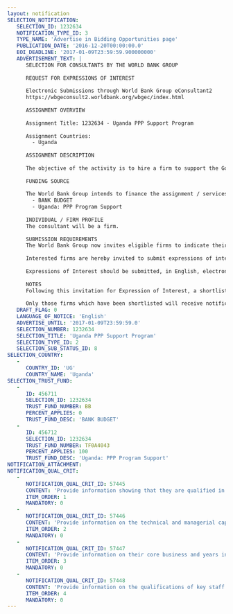 ```yaml
---
layout: notification
SELECTION_NOTIFICATION: 
   SELECTION_ID: 1232634
   NOTIFICATION_TYPE_ID: 3
   TYPE_NAME: 'Advertise in Bidding Opportunities page'
   PUBLICATION_DATE: '2016-12-20T00:00:00.0'
   EOI_DEADLINE: '2017-01-09T23:59:59.900000000'
   ADVERTISEMENT_TEXT: |
      SELECTION FOR CONSULTANTS BY THE WORLD BANK GROUP
      
      REQUEST FOR EXPRESSIONS OF INTEREST
      
      Electronic Submissions through World Bank Group eConsultant2
      https://wbgeconsult2.worldbank.org/wbgec/index.html
      
      ASSIGNMENT OVERVIEW
      
      Assignment Title: 1232634 - Uganda PPP Support Program
      
      Assignment Countries:
        - Uganda
      
      ASSIGNMENT DESCRIPTION
      
      The objective of the activity is to hire a firm to support the Government of Uganda to identify a pipeline of potential, viable PPP projects, and deliver a series of concept notes and material for 10 of the most promising projects.
      
      FUNDING SOURCE
      
      The World Bank Group intends to finance the assignment / services described below under the following:
        - BANK BUDGET
        - Uganda: PPP Program Support
      
      INDIVIDUAL / FIRM PROFILE
      The consultant will be a firm. 
      
      SUBMISSION REQUIREMENTS
      The World Bank Group now invites eligible firms to indicate their interest in providing the services.  Interested firms must provide information indicating that they are qualified to perform the services (brochures, description of similar assignments, experience in similar conditions, availability of appropriate skills among staff, etc. for firms; CV and cover letter for individuals).  Please note that the total size of all attachments should be less than 5MB.  Consultants may associate to enhance their qualifications.
      
      Interested firms are hereby invited to submit expressions of interest.
      
      Expressions of Interest should be submitted, in English, electronically through World Bank Group eConsultant2 (https://wbgeconsult2.worldbank.org/wbgec/index.html)
      
      NOTES
      Following this invitation for Expression of Interest, a shortlist of qualified firms will be formally invited to submit proposals. Shortlisting and selection will be subject to the availability of funding.
      
      Only those firms which have been shortlisted will receive notification. No debrief will be provided to firms which have not been shortlisted.
   DRAFT_FLAG: 0
   LANGUAGE_OF_NOTICE: 'English'
   ADVERTISE_UNTIL: '2017-01-09T23:59:59.0'
   SELECTION_NUMBER: 1232634
   SELECTION_TITLE: 'Uganda PPP Support Program'
   SELECTION_TYPE_ID: 2
   SELECTION_SUB_STATUS_ID: 8
SELECTION_COUNTRY: 
   - 
      COUNTRY_ID: 'UG'
      COUNTRY_NAME: 'Uganda'
SELECTION_TRUST_FUND: 
   - 
      ID: 456711
      SELECTION_ID: 1232634
      TRUST_FUND_NUMBER: BB
      PERCENT_APPLIES: 0
      TRUST_FUND_DESC: 'BANK BUDGET'
   - 
      ID: 456712
      SELECTION_ID: 1232634
      TRUST_FUND_NUMBER: TF0A4043
      PERCENT_APPLIES: 100
      TRUST_FUND_DESC: 'Uganda: PPP Program Support'
NOTIFICATION_ATTACHMENT: 
NOTIFICATION_QUAL_CRIT: 
   - 
      NOTIFICATION_QUAL_CRIT_ID: 57445
      CONTENT: 'Provide information showing that they are qualified in the field of the assignment.'
      ITEM_ORDER: 1
      MANDATORY: 0
   - 
      NOTIFICATION_QUAL_CRIT_ID: 57446
      CONTENT: 'Provide information on the technical and managerial capabilities of the firm.'
      ITEM_ORDER: 2
      MANDATORY: 0
   - 
      NOTIFICATION_QUAL_CRIT_ID: 57447
      CONTENT: 'Provide information on their core business and years in business.'
      ITEM_ORDER: 3
      MANDATORY: 0
   - 
      NOTIFICATION_QUAL_CRIT_ID: 57448
      CONTENT: 'Provide information on the qualifications of key staff.'
      ITEM_ORDER: 4
      MANDATORY: 0
---
```

